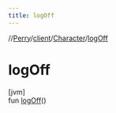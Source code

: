 ```yaml
---
title: logOff
---
```

//[Perry](../../../index.html)/[client](../index.html)/[Character](index.html)/[logOff](log-off.html)



# logOff



[jvm]\
fun [logOff](log-off.html)()




